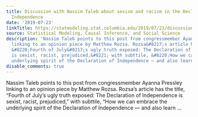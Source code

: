 ```yaml
---
title: Discussion with Nassim Taleb about sexism and racism in the Declaration of
  Independence
date: '2019-07-23'
linkTitle: https://statmodeling.stat.columbia.edu/2019/07/23/discussion-with-nassim-taleb-about-sexism-and-racism-in-the-declaration-of-independence/
source: Statistical Modeling, Causal Inference, and Social Science
description: 'Nassim Taleb points to this post from congressmember Ayanna Pressley
  linking to an opinion piece by Matthew Rozsa. Rozsa&#8217;s article has the title,
  &#8220;Fourth of July&#8217;s ugly truth exposed: The Declaration of Independence
  is sexist, racist, prejudiced,&#8221; with subttile, &#8220;How we can embrace the
  underlying spirit of the Declaration of Independence — and also learn ...'
disable_comments: true
---
```

Nassim Taleb points to this post from congressmember Ayanna Pressley linking to an opinion piece by Matthew Rozsa. Rozsa&#8217;s article has the title, &#8220;Fourth of July&#8217;s ugly truth exposed: The Declaration of Independence is sexist, racist, prejudiced,&#8221; with subttile, &#8220;How we can embrace the underlying spirit of the Declaration of Independence — and also learn ...